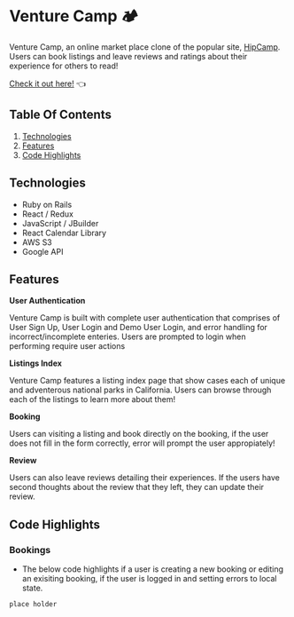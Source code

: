 # Venture Camp 🏕

Venture Camp, an online market place clone of the popular site, [HipCamp](https://www.hipcamp.com/en-US). Users can book listings and leave reviews and ratings about their experience for others to read!

[Check it out here!](https://venture-camp.herokuapp.com/) 👈

## Table Of Contents
1. [Technologies](#technologies)
2. [Features](#features)
3. [Code Highlights](#code-highlights)

## Technologies
- Ruby on Rails
- React / Redux
- JavaScript / JBuilder
- React Calendar Library
- AWS S3
- Google API

## Features
**User Authentication**

Venture Camp is built with complete user authentication that comprises of User Sign Up, User Login and Demo User Login, and error handling for incorrect/incomplete enteries. Users are prompted to login when performing require user actions

**Listings Index**

Venture Camp features a listing index page that show cases each of unique and adventerous national parks in California. Users can browse through each of the listings to learn more about them!

**Booking**

Users can visiting a listing and book directly on the booking, if the user does not fill in the form correctly, error will prompt the user appropiately!

**Review**

Users can also leave reviews detailing their experiences. If the users have second thoughts about the review that they left, they can update their review.

## Code Highlights

### Bookings
- The below code highlights if a user is creating a new booking or editing an exisiting booking, if the user is logged in and setting errors to local state.
```js
place holder
```
